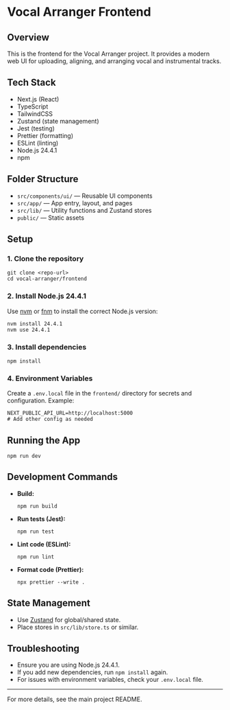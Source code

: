 # Vocal Arranger Frontend

## Overview
This is the frontend for the Vocal Arranger project. It provides a modern web UI for uploading, aligning, and arranging vocal and instrumental tracks.

## Tech Stack
- Next.js (React)
- TypeScript
- TailwindCSS
- Zustand (state management)
- Jest (testing)
- Prettier (formatting)
- ESLint (linting)
- Node.js 24.4.1
- npm

## Folder Structure
- `src/components/ui/` — Reusable UI components
- `src/app/` — App entry, layout, and pages
- `src/lib/` — Utility functions and Zustand stores
- `public/` — Static assets

## Setup

### 1. Clone the repository
```
git clone <repo-url>
cd vocal-arranger/frontend
```

### 2. Install Node.js 24.4.1
Use [nvm](https://github.com/nvm-sh/nvm) or [fnm](https://github.com/Schniz/fnm) to install the correct Node.js version:
```
nvm install 24.4.1
nvm use 24.4.1
```

### 3. Install dependencies
```
npm install
```

### 4. Environment Variables
Create a `.env.local` file in the `frontend/` directory for secrets and configuration. Example:
```
NEXT_PUBLIC_API_URL=http://localhost:5000
# Add other config as needed
```

## Running the App
```
npm run dev
```

## Development Commands
- **Build:**
  ```
  npm run build
  ```
- **Run tests (Jest):**
  ```
  npm run test
  ```
- **Lint code (ESLint):**
  ```
  npm run lint
  ```
- **Format code (Prettier):**
  ```
  npx prettier --write .
  ```

## State Management
- Use [Zustand](https://github.com/pmndrs/zustand) for global/shared state.
- Place stores in `src/lib/store.ts` or similar.

## Troubleshooting
- Ensure you are using Node.js 24.4.1.
- If you add new dependencies, run `npm install` again.
- For issues with environment variables, check your `.env.local` file.

---
For more details, see the main project README.
